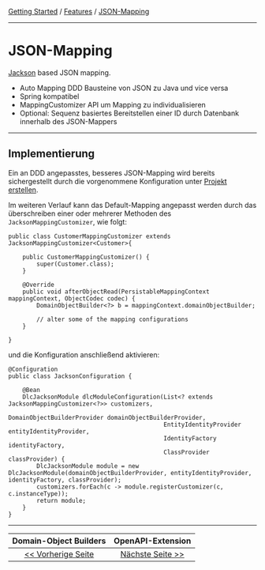 [Getting Started](../index.md) / [Features](../features.md) / [JSON-Mapping](json_mapping.md)

<hr/>

# JSON-Mapping
[Jackson](https://github.com/FasterXML/jackson) based JSON mapping.
-   Auto Mapping DDD Bausteine von JSON zu Java und vice versa
-   Spring kompatibel
-   MappingCustomizer API um Mapping zu individualisieren
-   Optional: Sequenz basiertes Bereitstellen einer ID durch Datenbank innerhalb des JSON-Mappers

<hr/>

## Implementierung
Ein an DDD angepasstes, besseres JSON-Mapping wird bereits sichergestellt durch die 
vorgenommene Konfiguration unter [Projekt erstellen](../configuration.md#JSON-Mapping).

Im weiteren Verlauf kann das Default-Mapping angepasst werden durch das überschreiben einer oder mehrerer Methoden des
`JacksonMappingCustomizer`, wie folgt:
```
public class CustomerMappingCustomizer extends JacksonMappingCustomizer<Customer>{

    public CustomerMappingCustomizer() {
        super(Customer.class);
    }

    @Override
    public void afterObjectRead(PersistableMappingContext mappingContext, ObjectCodec codec) {
        DomainObjectBuilder<?> b = mappingContext.domainObjectBuilder;
        
        // alter some of the mapping configurations
    }

}
```

und die Konfiguration anschließend aktivieren:

```
@Configuration
public class JacksonConfiguration {

    @Bean
    DlcJacksonModule dlcModuleConfiguration(List<? extends JacksonMappingCustomizer<?>> customizers,
                                            DomainObjectBuilderProvider domainObjectBuilderProvider,
                                            EntityIdentityProvider entityIdentityProvider,
                                            IdentityFactory identityFactory,
                                            ClassProvider classProvider) {
        DlcJacksonModule module = new DlcJacksonModule(domainObjectBuilderProvider, entityIdentityProvider, identityFactory, classProvider);
        customizers.forEach(c -> module.registerCustomizer(c, c.instanceType));
        return module;
    }
}
```

<hr/>

|            **Domain-Object Builders**             |            **OpenAPI-Extension**            |
|:-------------------------------------------------:|:-------------------------------------------:|
| [<< Vorherige Seite](./dommainobject_builders.md) | [Nächste Seite >>](./open_api_extension.md) |
